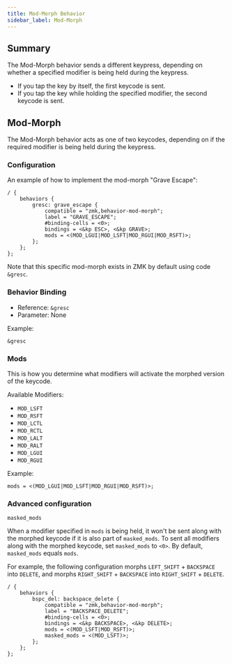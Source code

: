 ```yaml
---
title: Mod-Morph Behavior
sidebar_label: Mod-Morph
---
```


## Summary

The Mod-Morph behavior sends a different keypress, depending on whether a specified modifier is being held during the keypress.

- If you tap the key by itself, the first keycode is sent.
- If you tap the key while holding the specified modifier, the second keycode is sent.

## Mod-Morph

The Mod-Morph behavior acts as one of two keycodes, depending on if the required modifier is being held during the keypress.

### Configuration

An example of how to implement the mod-morph "Grave Escape":

```
/ {
    behaviors {
        gresc: grave_escape {
            compatible = "zmk,behavior-mod-morph";
            label = "GRAVE_ESCAPE";
            #binding-cells = <0>;
            bindings = <&kp ESC>, <&kp GRAVE>;
            mods = <(MOD_LGUI|MOD_LSFT|MOD_RGUI|MOD_RSFT)>;
        };
    };
};
```

Note that this specific mod-morph exists in ZMK by default using code `&gresc`.

### Behavior Binding

- Reference: `&gresc`
- Parameter: None

Example:

```
&gresc
```

### Mods

This is how you determine what modifiers will activate the morphed version of the keycode.

Available Modifiers:

- `MOD_LSFT`
- `MOD_RSFT`
- `MOD_LCTL`
- `MOD_RCTL`
- `MOD_LALT`
- `MOD_RALT`
- `MOD_LGUI`
- `MOD_RGUI`

Example:

```
mods = <(MOD_LGUI|MOD_LSFT|MOD_RGUI|MOD_RSFT)>;
```

### Advanced configuration

`masked_mods`

When a modifier specified in `mods` is being held, it won't be sent along with the morphed keycode if it is also part of `masked_mods`. To sent all modifiers along with the morphed keycode, set `masked_mods` to `<0>`. By default, `masked_mods` equals `mods`.

For example, the following configuration morphs `LEFT_SHIFT` + `BACKSPACE` into `DELETE`, and morphs `RIGHT_SHIFT` + `BACKSPACE` into `RIGHT_SHIFT` + `DELETE`.

```
/ {
    behaviors {
        bspc_del: backspace_delete {
            compatible = "zmk,behavior-mod-morph";
            label = "BACKSPACE_DELETE";
            #binding-cells = <0>;
            bindings = <&kp BACKSPACE>, <&kp DELETE>;
            mods = <(MOD_LSFT|MOD_RSFT)>;
            masked_mods = <(MOD_LSFT)>;
        };
    };
};
```

